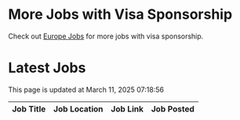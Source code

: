 # More Jobs with Visa Sponsorship

Check out [Europe Jobs](https://github.com/sureshparimi/europejobs#latest-jobs) for more jobs with visa sponsorship.

# Latest Jobs

This page is updated at March 11, 2025 07:18:56

| Job Title | Job Location | Job Link | Job Posted |
| --- | --- | --- | --- |
